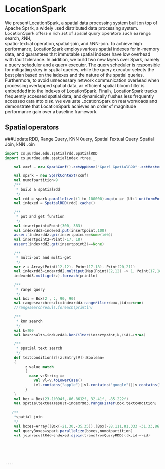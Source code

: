 # LocationSpark

We present LocationSpark, a spatial data processing system built on top of Apache Spark, a widely
used distributed data processing system. LocationSpark offers a rich set of spatial query operators 
such as range search, $k$NN,  
spatio-textual operation, spatial-join, and $k$NN-join. To achieve high performance, LocationSpark employs various spatial indexes for in-memory data, 
and guarantees that immutable spatial indexes have low overhead with fault tolerance. 
In addition, we build two new layers over Spark, namely a query scheduler and a query executor. 
The query scheduler is responsible for mitigating skey in spatial queries, 
while the query executor selects the best plan 
based on the indexes and the nature of the spatial queries.
Furthermore, to avoid unnecessary network communication overhead when processing overlapped spatial data, an efficient spatial bloom filter is embedded into the indexes of LocationSpark. Finally, LocationSpark tracks frequently accessed spatial data, and dynamically 
flushes less frequently accessed data into disk. We evaluate LocationSpark on real workloads and demonstrate that LocationSpark achieves an order of magnitude performance gain over a baseline framework.

## Spatial operators 
###Update RDD, Range Query, KNN Query, Spatial Textual Query, Spatial Join, kNN Join
```scala
import cs.purdue.edu.spatialrdd.SpatialRDD
import cs.purdue.edu.spatialindex.rtree._

    val conf = new SparkConf().setAppName("Spark SpatialRDD").setMaster("local[2]")

    val spark = new SparkContext(conf)
    val numofpartition=9
    /**
     * build a spatialrdd
     */
    val rdd = spark.parallelize((1 to 100000).map(x => (Util.uniformPoint(1000,1000), x)), numofpartition)
    val indexed = SpatialRDD(rdd).cache()

    /**
     * put and get function
     */
    val insertpoint=Point(300, 383)
    val indexrdd2=indexed.put(insertpoint,100)
    assert(indexrdd2.get(insertpoint)==Some(100))
    val insertpoint2=Point(-17, 18)
    assert(indexrdd2.get(insertpoint2)==None)

    /**
     * multi-put and multi-get
     */
    var z = Array(Point(12,12), Point(17,18), Point(20,21))
    val indexrdd3=indexrdd2.multiput(Map(Point(12,12) -> 1, Point(17,18) -> 12, Point(20,21)->100), SumFunction)
    indexrdd3.multiget(z).foreach(println)

    /**
     * range query
     */
    val box = Box(2 , 2, 90, 90)
    val rangesearchresult=indexrdd3.rangeFilter(box,(id)=>true)
    //rangesearchresult.foreach(println)

    /**
     * knn search
     */
    val k=200
    val knnresults=indexrdd3.knnFilter(insertpoint,k,(id)=>true)

    /**
     * spatial text search
     */
    def textcondition[V](z:Entry[V]):Boolean=
    {
         z.value match
         {
           case v:String =>
             val vl=v.toLowerCase()
             (vl.contains("apple")||vl.contains("google")||v.contains("bad"))
         }
    }
    val box = Box(23.10094f,-86.8612f, 32.41f, -85.222f)
    val spatialtextualresult=indexrdd3.rangeFilter(box,textcondition)
  
   /**
    *spatial join
    */
    val boxes=Array((Box(-21,30,-35,35)),(Box(-28.111,81.333,-31.33,86.333)))
    val queryBoxes=spark.parallelize(boxes,numofpartition)
    val joinresultRdd=indexed.sjoin(transfromQueryRDD)((k,id)=>id)
    
 
    
    
    
....
